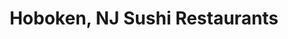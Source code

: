 ---
layout: city
title: Hoboken, NJ Sushi Restaurants
permalink: /new-jersey/hoboken/
stateAbbr: NJ
stateName: New Jersey
cityName: Hoboken
---